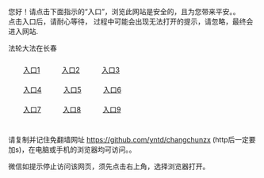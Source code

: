 您好！请点击下面指示的“入口”，浏览此网站是安全的，且为您带来平安。。 <br/>
点击入口后，请耐心等待， 过程中可能会出现无法打开的提示，请忽略，最终会进入网站. </br>

法轮大法在长春<br/>
<div style="padding:10px"><a style="margin:20px" target="_blank" href="https://diq2ir7eh961y.cloudfront.net/2Qpsp?otmvzuj" id="ccLink1" rel="nofollow">入口1</a> <a target="_blank" style="margin:20px" href="https://d3q5crpvvuopdx.cloudfront.net/2Qpsp?qgzydfp" id="ccLink2" rel="nofollow">入口2</a> <a style="margin:20px" target="_blank" href="https://dfvdves84l6hh.cloudfront.net/2Qpsp?hfqjjrh" id="ccLink3" rel="nofollow">入口3</a></div>

<div style="padding:10px" ><a style="margin:20px" target="_blank" href="https://diq2ir7eh961y.cloudfront.net/2Qpsp?otmvzuj" id="ccLink4" rel="nofollow">入口4</a> <a style="margin:20px" href="https://d3q5crpvvuopdx.cloudfront.net/2Qpsp?qgzydfp" target="_blank" id="ccLink5" rel="nofollow">入口5</a> <a style="margin:20px" href="https://dfvdves84l6hh.cloudfront.net/2Qpsp?hfqjjrh" target="_blank" id="ccLink6" rel="nofollow">入口6</a></div>

<div style="padding:10px"><a style="margin:20px" target="_blank" href="https://diq2ir7eh961y.cloudfront.net/2Qpsp?otmvzuj" id="ccLink7" rel="nofollow">入口7</a> <a style="margin:20px" href="https://d3q5crpvvuopdx.cloudfront.net/2Qpsp?qgzydfp" target="_blank" id="ccLink8" rel="nofollow">入口8</a> <a style="margin:20px" target="_blank" href="https://dfvdves84l6hh.cloudfront.net/2Qpsp?hfqjjrh" id="ccLink9" rel="nofollow">入口9</a></div>

<br/>



请复制并记住免翻墙网址 https://github.com/yntd/changchunzx (http后一定要加s)，在电脑或手机的浏览器均可访问。。<br/>

微信如提示停止访问该网页，须先点击右上角，选择浏览器打开。
